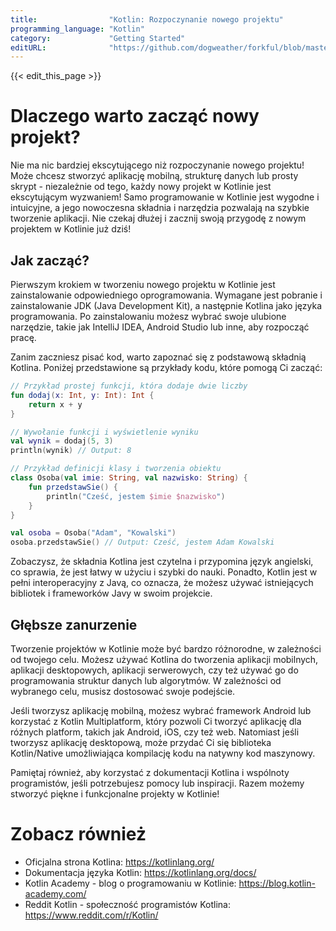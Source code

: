 ```yaml
---
title:                "Kotlin: Rozpoczynanie nowego projektu"
programming_language: "Kotlin"
category:             "Getting Started"
editURL:              "https://github.com/dogweather/forkful/blob/master/content/pl/kotlin/starting-a-new-project.md"
---
```


{{< edit_this_page >}}

# Dlaczego warto zacząć nowy projekt?

Nie ma nic bardziej ekscytującego niż rozpoczynanie nowego projektu! Może chcesz stworzyć aplikację mobilną, strukturę danych lub prosty skrypt - niezależnie od tego, każdy nowy projekt w Kotlinie jest ekscytującym wyzwaniem! Samo programowanie w Kotlinie jest wygodne i intuicyjne, a jego nowoczesna składnia i narzędzia pozwalają na szybkie tworzenie aplikacji. Nie czekaj dłużej i zacznij swoją przygodę z nowym projektem w Kotlinie już dziś!

## Jak zacząć?

Pierwszym krokiem w tworzeniu nowego projektu w Kotlinie jest zainstalowanie odpowiedniego oprogramowania. Wymagane jest pobranie i zainstalowanie JDK (Java Development Kit), a następnie Kotlina jako języka programowania. Po zainstalowaniu możesz wybrać swoje ulubione narzędzie, takie jak IntelliJ IDEA, Android Studio lub inne, aby rozpocząć pracę.

Zanim zaczniesz pisać kod, warto zapoznać się z podstawową składnią Kotlina. Poniżej przedstawione są przykłady kodu, które pomogą Ci zacząć:

```kotlin
// Przykład prostej funkcji, która dodaje dwie liczby
fun dodaj(x: Int, y: Int): Int {
    return x + y
}

// Wywołanie funkcji i wyświetlenie wyniku
val wynik = dodaj(5, 3)
println(wynik) // Output: 8

// Przykład definicji klasy i tworzenia obiektu
class Osoba(val imie: String, val nazwisko: String) {
    fun przedstawSie() {
        println("Cześć, jestem $imie $nazwisko")
    }
}

val osoba = Osoba("Adam", "Kowalski")
osoba.przedstawSie() // Output: Cześć, jestem Adam Kowalski
```

Zobaczysz, że składnia Kotlina jest czytelna i przypomina język angielski, co sprawia, że jest łatwy w użyciu i szybki do nauki. Ponadto, Kotlin jest w pełni interoperacyjny z Javą, co oznacza, że możesz używać istniejących bibliotek i frameworków Javy w swoim projekcie.

## Głębsze zanurzenie

Tworzenie projektów w Kotlinie może być bardzo różnorodne, w zależności od twojego celu. Możesz używać Kotlina do tworzenia aplikacji mobilnych, aplikacji desktopowych, aplikacji serwerowych, czy też używać go do programowania struktur danych lub algorytmów. W zależności od wybranego celu, musisz dostosować swoje podejście.

Jeśli tworzysz aplikację mobilną, możesz wybrać framework Android lub korzystać z Kotlin Multiplatform, który pozwoli Ci tworzyć aplikację dla różnych platform, takich jak Android, iOS, czy też web. Natomiast jeśli tworzysz aplikację desktopową, może przydać Ci się biblioteka Kotlin/Native umożliwiająca kompilację kodu na natywny kod maszynowy.

Pamiętaj również, aby korzystać z dokumentacji Kotlina i wspólnoty programistów, jeśli potrzebujesz pomocy lub inspiracji. Razem możemy stworzyć piękne i funkcjonalne projekty w Kotlinie!

# Zobacz również

- Oficjalna strona Kotlina: https://kotlinlang.org/
- Dokumentacja języka Kotlin: https://kotlinlang.org/docs/
- Kotlin Academy - blog o programowaniu w Kotlinie: https://blog.kotlin-academy.com/
- Reddit Kotlin - społeczność programistów Kotlina: https://www.reddit.com/r/Kotlin/